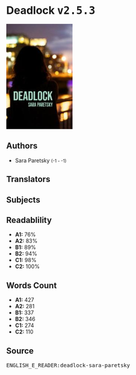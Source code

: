 # Deadlock <kbd>v2.5.3</kbd>

![](./cover.medium.jpg "")

## Authors


 - Sara Paretsky <small>(-1 - -1)</small>

## Translators



## Subjects



## Readablility


 - **A1:** 76%
 - **A2:** 83%
 - **B1:** 89%
 - **B2:** 94%
 - **C1:** 98%
 - **C2:** 100%

## Words Count


 - **A1:** 427
 - **A2:** 281
 - **B1:** 337
 - **B2:** 346
 - **C1:** 274
 - **C2:** 110

## Source


<kbd>ENGLISH_E_READER:deadlock-sara-paretsky</kbd>
